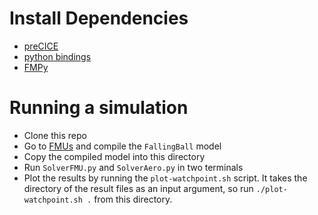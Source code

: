 # Install Dependencies

* [preCICE](https://github.com/precice/precice)
* [python bindings](https://github.com/precice/python-bindings)
* [FMPy](https://fmpy.readthedocs.io/en/latest/)

# Running a simulation

* Clone this repo
* Go to [FMUs](../../FMUs) and compile the `FallingBall` model
* Copy the compiled model into this directory 
* Run `SolverFMU.py` and `SolverAero.py` in two terminals
* Plot the results by running the `plot-watchpoint.sh` script. It takes the directory of the result files as an input argument, so run `./plot-watchpoint.sh .` from this directory. 
